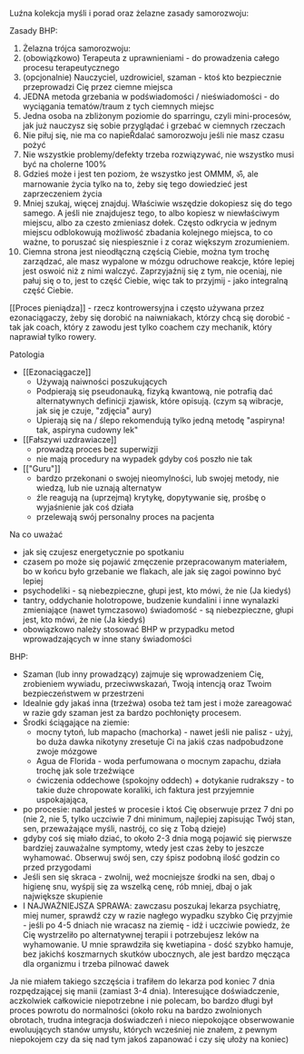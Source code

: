 Luźna kolekcja myśli i porad oraz żelazne zasady samorozwoju:

Zasady BHP:
1. Żelazna trójca samorozwoju: 
  1. (obowiązkowo) Terapeuta z uprawnieniami - do prowadzenia całego procesu terapeutycznego
  2. (opcjonalnie) Nauczyciel, uzdrowiciel, szaman - ktoś kto bezpiecznie przeprowadzi Cię przez ciemne miejsca
  3. JEDNA metoda grzebania w podświadomości / nieświadomości - do wyciągania tematów/traum z tych ciemnych miejsc
  4. Jedna osoba na zbliżonym poziomie do sparringu, czyli mini-procesów, jak już nauczysz się sobie przyglądać i grzebać w ciemnych rzeczach
2. Nie piłuj się, nie ma co napieŘdalać samorozwoju jeśli nie masz czasu pożyć
3. Nie wszystkie problemy/defekty trzeba rozwiązywać, nie wszystko musi być na cholerne 100%
4. Gdzieś może i jest ten poziom, że wszystko jest OMMM,  ॐ, ale marnowanie życia tylko na to, żeby się tego dowiedzieć jest zaprzeczeniem życia
5. Mniej szukaj, więcej znajduj. Właściwie wszędzie dokopiesz się do tego samego. A jeśli nie znajdujesz tego, to albo kopiesz w niewłaściwym miejscu, albo za czesto zmieniasz dołek. Często odkrycia w jednym miejscu odblokowują możliwość zbadania kolejnego miejsca, to co ważne, to poruszać się niespiesznie i z coraz większym zrozumieniem.
6. Ciemna strona jest nieodłączną częścią Ciebie, można tym trochę zarządzać, ale masz wypalone w mózgu odruchowe reakcje, które lepiej jest oswoić niż z nimi walczyć. Zaprzyjaźnij się z tym, nie oceniaj, nie pałuj się o to, jest to część Ciebie, więc tak to przyjmij - jako integralną część Ciebie.

[[Proces pieniądza]] - rzecz kontrowersyjna i często używana przez ezonaciągaczy, żeby się dorobić na naiwniakach, którzy chcą się dorobić - tak jak coach, 
który z zawodu jest tylko coachem czy mechanik, który naprawiał tylko rowery.

Patologia
* [[Ezonaciągacze]]
  - Używają naiwności poszukujących
  - Podpierają się pseudonauką, fizyką kwantową, nie potrafią dać alternatywnych definicji zjawisk, które opisują. (czym są wibracje, jak się je czuje, "zdjęcia" aury)
  - Upierają się na / ślepo rekomendują tylko jedną metodę "aspiryna! tak, aspiryna cudowny lek"
* [[Fałszywi uzdrawiacze]]
  - prowadzą proces bez superwizji
  - nie mają procedury na wypadek gdyby coś poszło nie tak
* [["Guru"]]
  - bardzo przekonani o swojej nieomylności, lub swojej metody, nie wiedzą, lub nie uznają alternatyw
  - źle reagują na (uprzejmą) krytykę, dopytywanie się, prośbę o wyjaśnienie jak coś działa
  - przelewają swój personalny proces na pacjenta

Na co uważać
- jak się czujesz energetycznie po spotkaniu 
- czasem po może się pojawić zmęczenie przepracowanym materiałem, bo w końcu było grzebanie we flakach, ale jak się zagoi powinno być lepiej
- psychodeliki - są niebezpieczne, głupi jest, kto mówi, że nie (Ja kiedyś)
- tantry, oddychanie holotropowe, budzenie kundalini i inne wynalazki zmieniające (nawet tymczasowo) świadomość - są niebezpieczne, głupi jest, kto mówi, że nie (Ja kiedyś)
- obowiązkowo należy stosować BHP w przypadku metod wprowadzających w inne stany świadomości

BHP:
- Szaman (lub inny prowadzący) zajmuje się wprowadzeniem Cię, zrobieniem wywiadu, przeciwwskazań, Twoją intencją oraz Twoim bezpieczeństwem w przestrzeni
- Idealnie gdy jakaś inna (trzeźwa) osoba też tam jest i może zareagować w razie gdy szaman jest za bardzo pochłonięty procesem.
- Środki ściągające na ziemie: 
  - mocny tytoń, lub mapacho (machorka) - nawet jeśli nie palisz - użyj, bo duża dawka nikotyny zresetuje Ci na jakiś czas nadpobudzone zwoje mózgowe
  - Agua de Florida - woda perfumowana o mocnym zapachu, działa trochę jak sole trzeźwiące
  - ćwiczenia oddechowe (spokojny oddech) + dotykanie rudrakszy - to takie duże chropowate koraliki, ich faktura jest przyjemnie uspokajająca, 
- po procesie: nadal jesteś w procesie i ktoś Cię obserwuje przez 7 dni po (nie 2, nie 5, tylko uczciwie 7 dni minimum, najlepiej zapisując Twój stan, sen, przeważające myśli, nastrój, co się z Tobą dzieje) 
- gdyby coś się miało dziać, to około 2-3 dnia mogą pojawić się pierwsze bardziej zauważalne symptomy, wtedy jest czas żeby to jeszcze wyhamować. Obserwuj swój sen, czy śpisz podobną ilość godzin co przed przygodami
 - Jeśli sen się skraca - zwolnij, weź mocniejsze środki na sen, dbaj o higienę snu, wyśpij się za wszelką cenę, rób mniej, dbaj o jak największe skupienie
 - I NAJWAŻNIEJSZA SPRAWA: zawczasu poszukaj lekarza psychiatrę, miej numer, sprawdź czy w razie nagłego wypadku szybko Cię przyjmie - jeśli po 4-5 dniach nie wracasz na ziemię - idź i uczciwie powiedz, że Cię wystrzeliło po alternatywnej terapii i potrzebujesz leków na wyhamowanie. U mnie sprawdziła się kwetiapina - dość szybko hamuje, bez jakichś koszmarnych skutków ubocznych, ale jest bardzo męcząca dla organizmu i trzeba pilnować dawek

Ja nie miałem takiego szczęścia i trafiłem do lekarza pod koniec 7 dnia rozpędzającej się manii (zamiast 3-4 dnia). Interesujące doświadczenie, aczkolwiek całkowicie niepotrzebne i nie polecam, bo bardzo długi był proces powrotu do normalności (około roku na bardzo zwolnionych obrotach, trudna integracja doświadczeń i nieco niepokojące obserwowanie ewoluujących stanów umysłu, których wcześniej nie znałem, z pewnym niepokojem czy da się nad tym jakoś zapanować i czy się ułoży na koniec)
